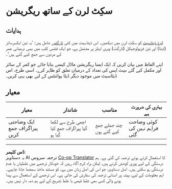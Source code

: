<!--
CO_OP_TRANSLATOR_METADATA:
{
  "original_hash": "74a5cf83e4ebc302afbcbc4f418afd0a",
  "translation_date": "2025-08-29T13:05:05+00:00",
  "source_file": "2-Regression/1-Tools/assignment.md",
  "language_code": "ur"
}
-->
# سکِٹ لرن کے ساتھ ریگریشن

## ہدایات

[لِنرڈ ڈیٹاسیٹ](https://scikit-learn.org/stable/modules/generated/sklearn.datasets.load_linnerud.html#sklearn.datasets.load_linnerud) کو سکِٹ لرن میں دیکھیں۔ اس ڈیٹاسیٹ میں کئی [ٹارگٹس](https://scikit-learn.org/stable/datasets/toy_dataset.html#linnerrud-dataset) شامل ہیں: 'یہ تین ایکسرسائز (ڈیٹا) اور تین فزیولوجیکل (ٹارگٹ) ویری ایبلز پر مشتمل ہے، جو ایک فٹنس کلب میں بیس درمیانی عمر کے مردوں سے جمع کیے گئے ہیں'۔

اپنے الفاظ میں بیان کریں کہ ایک ایسا ریگریشن ماڈل کیسے بنایا جائے جو کمر کے سائز اور مکمل کیے گئے سِٹ اپس کی تعداد کے درمیان تعلق کو ظاہر کرے۔ اسی طرح، اس ڈیٹاسیٹ میں موجود دیگر ڈیٹا پوائنٹس کے لیے بھی یہی کریں۔

## معیار

| معیار                        | شاندار                              | مناسب                        | بہتری کی ضرورت ہے         |
| ---------------------------- | ----------------------------------- | --------------------------- | ------------------------- |
| ایک وضاحتی پیراگراف جمع کریں | اچھی طرح سے لکھا گیا پیراگراف جمع کیا گیا ہو | چند جملے جمع کیے گئے ہوں    | کوئی وضاحت فراہم نہیں کی گئی |

---

**ڈس کلیمر**:  
یہ دستاویز AI ترجمہ سروس [Co-op Translator](https://github.com/Azure/co-op-translator) کا استعمال کرتے ہوئے ترجمہ کی گئی ہے۔ ہم درستگی کے لیے پوری کوشش کرتے ہیں، لیکن براہ کرم آگاہ رہیں کہ خودکار ترجمے میں غلطیاں یا عدم درستگی ہو سکتی ہیں۔ اصل دستاویز، جو اس کی اصل زبان میں ہے، کو مستند ماخذ سمجھا جانا چاہیے۔ اہم معلومات کے لیے، پیشہ ور انسانی ترجمہ کی سفارش کی جاتی ہے۔ اس ترجمے کے استعمال سے پیدا ہونے والی کسی بھی غلط فہمی یا غلط تشریح کے لیے ہم ذمہ دار نہیں ہیں۔